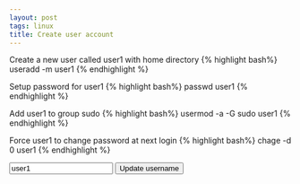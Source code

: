 ```yaml
---
layout: post
tags: linux
title: Create user account
---
```

Create a new user called user1 with home directory
{% highlight bash%}
useradd -m user1
{% endhighlight %}

Setup password for user1
{% highlight bash%}
passwd user1
{% endhighlight %}

Add user1 to group sudo
{% highlight bash%}
usermod -a -G sudo user1
{% endhighlight %}

Force user1 to change password at next login
{% highlight bash%}
chage -d 0 user1
{% endhighlight %}

<div class="input-append">
  <input class="span5" id="changeme" type="text" value="user1" />
  <button class="btn" type="button" id="change_button">Update username</button>
</div>

<script>
function jQueryLoaded(){
    var old_val = $('#changeme').val();
    $('#change_button').on('click', function(){
        $(".bash,p").each(function(i){
            $(this).text($(this).text().replace(old_val, $('#changeme').val()));
        });
        old_val = $('#changeme').val();
    });
}

function checkJQuery(){
    if(window.jQuery){
        jQueryLoaded();
    }else{
        window.setTimeout(checkJQuery, 50);
    }
}

checkJQuery();
</script>
